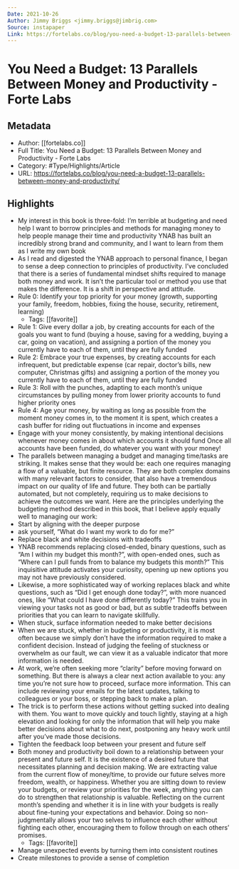 ```yaml
---
Date: 2021-10-26
Author: Jimmy Briggs <jimmy.briggs@jimbrig.com>
Source: instapaper
Link: https://fortelabs.co/blog/you-need-a-budget-13-parallels-between-money-and-productivity/
---
```

# You Need a Budget: 13 Parallels Between Money and Productivity - Forte Labs

## Metadata
- Author: [[fortelabs.co]]
- Full Title: You Need a Budget: 13 Parallels Between Money and Productivity - Forte Labs
- Category: #Type/Highlights/Article
- URL: https://fortelabs.co/blog/you-need-a-budget-13-parallels-between-money-and-productivity/

## Highlights
- My interest in this book is three-fold:
  I’m terrible at budgeting and need help
  I want to borrow principles and methods for managing money to help people manage their time and productivity
  YNAB has built an incredibly strong brand and community, and I want to learn from them as I write my own book
- As I read and digested the YNAB approach to personal finance, I began to sense a deep connection to principles of productivity. I’ve concluded that there is a series of fundamental mindset shifts required to manage both money and work. It isn’t the particular tool or method you use that makes the difference. It is a shift in perspective and attitude.
- Rule 0: Identify your top priority for your money (growth, supporting your family, freedom, hobbies, fixing the house, security, retirement, learning)
    - Tags: [[favorite]] 
- Rule 1: Give every dollar a job, by creating accounts for each of the goals you want to fund (buying a house, saving for a wedding, buying a car, going on vacation), and assigning a portion of the money you currently have to each of them, until they are fully funded
- Rule 2: Embrace your true expenses, by creating accounts for each infrequent, but predictable expense (car repair, doctor’s bills, new computer, Christmas gifts) and assigning a portion of the money you currently have to each of them, until they are fully funded
- Rule 3: Roll with the punches, adapting to each month’s unique circumstances by pulling money from lower priority accounts to fund higher priority ones
- Rule 4: Age your money, by waiting as long as possible from the moment money comes in, to the moment it is spent, which creates a cash buffer for riding out fluctuations in income and expenses
- Engage with your money consistently, by making intentional decisions whenever money comes in about which accounts it should fund
  Once all accounts have been funded, do whatever you want with your money!
- The parallels between managing a budget and managing time/tasks are striking.
  It makes sense that they would be: each one requires managing a flow of a valuable, but finite resource. They are both complex domains with many relevant factors to consider, that also have a tremendous impact on our quality of life and future. They both can be partially automated, but not completely, requiring us to make decisions to achieve the outcomes we want.
  Here are the principles underlying the budgeting method described in this book, that I believe apply equally well to managing our work:
- Start by aligning with the deeper purpose
- ask yourself, “What do I want my work to do for me?”
- Replace black and white decisions with tradeoffs
- YNAB recommends replacing closed-ended, binary questions, such as “Am I within my budget this month?”, with open-ended ones, such as “Where can I pull funds from to balance my budgets this month?” This inquisitive attitude activates your curiosity, opening up new options you may not have previously considered.
- Likewise, a more sophisticated way of working replaces black and white questions, such as “Did I get enough done today?”, with more nuanced ones, like “What could I have done differently today?” This trains you in viewing your tasks not as good or bad, but as subtle tradeoffs between priorities that you can learn to navigate skillfully.
- When stuck, surface information needed to make better decisions
- When we are stuck, whether in budgeting or productivity, it is most often because we simply don’t have the information required to make a confident decision. Instead of judging the feeling of stuckness or overwhelm as our fault, we can view it as a valuable indicator that more information is needed.
- At work, we’re often seeking more “clarity” before moving forward on something. But there is always a clear next action available to you: any time you’re not sure how to proceed, surface more information. This can include reviewing your emails for the latest updates, talking to colleagues or your boss, or stepping back to make a plan.
- The trick is to perform these actions without getting sucked into dealing with them. You want to move quickly and touch lightly, staying at a high elevation and looking for only the information that will help you make better decisions about what to do next, postponing any heavy work until after you’ve made those decisions.
- Tighten the feedback loop between your present and future self
- Both money and productivity boil down to a relationship between your present and future self. It is the existence of a desired future that necessitates planning and decision making. We are extracting value from the current flow of money/time, to provide our future selves more freedom, wealth, or happiness.
  Whether you are sitting down to review your budgets, or review your priorities for the week, anything you can do to strengthen that relationship is valuable. Reflecting on the current month’s spending and whether it is in line with your budgets is really about fine-tuning your expectations and behavior. Doing so non-judgmentally allows your two selves to influence each other without fighting each other, encouraging them to follow through on each others’ promises.
    - Tags: [[favorite]] 
- Manage unexpected events by turning them into consistent routines
- Create milestones to provide a sense of completion
